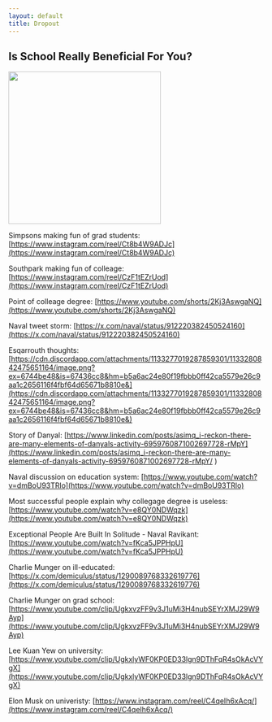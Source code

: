 ```yaml
---
layout: default
title: Dropout
---
```


## Is School Really Beneficial For You?

<img src="https://i.imgflip.com/6fvh4p.jpg" style="width:300px">

Simpsons making fun of grad students: [https://www.instagram.com/reel/Ct8b4W9ADJc](https://www.instagram.com/reel/Ct8b4W9ADJc)

Southpark making fun of colleage: [https://www.instagram.com/reel/CzF1tEZrUod](https://www.instagram.com/reel/CzF1tEZrUod)

Point of colleage degree: [https://www.youtube.com/shorts/2Kj3AswgaNQ](https://www.youtube.com/shorts/2Kj3AswgaNQ)

Naval tweet storm: [https://x.com/naval/status/912220382450524160](https://x.com/naval/status/912220382450524160)

Esqarrouth thoughts: [https://cdn.discordapp.com/attachments/1133277019287859301/1133280842475651164/image.png?ex=6744be48&is=67436cc8&hm=b5a6ac24e80f19fbbb0ff42ca5579e26c9aa1c2656116f4fbf64d65671b8810e&](https://cdn.discordapp.com/attachments/1133277019287859301/1133280842475651164/image.png?ex=6744be48&is=67436cc8&hm=b5a6ac24e80f19fbbb0ff42ca5579e26c9aa1c2656116f4fbf64d65671b8810e&)

Story of Danyal: [https://www.linkedin.com/posts/asimq_i-reckon-there-are-many-elements-of-danyals-activity-6959760871002697728-rMpY](https://www.linkedin.com/posts/asimq_i-reckon-there-are-many-elements-of-danyals-activity-6959760871002697728-rMpY/ )

Naval discussion on education system: [https://www.youtube.com/watch?v=dmBoU93TRlo](https://www.youtube.com/watch?v=dmBoU93TRlo)

Most successful people explain why collegage degree is useless: [https://www.youtube.com/watch?v=e8QY0NDWqzk](https://www.youtube.com/watch?v=e8QY0NDWqzk)

Exceptional People Are Built In Solitude - Naval Ravikant: [https://www.youtube.com/watch?v=fKca5JPPHpU](https://www.youtube.com/watch?v=fKca5JPPHpU)

Charlie Munger on ill-educated: [https://x.com/demiculus/status/1290089768332619776](https://x.com/demiculus/status/1290089768332619776)

Charlie Munger on grad school: [https://www.youtube.com/clip/UgkxvzFF9v3J1uMi3H4nubSEYrXMJ29W9Ayp](https://www.youtube.com/clip/UgkxvzFF9v3J1uMi3H4nubSEYrXMJ29W9Ayp)

Lee Kuan Yew on university: [https://www.youtube.com/clip/UgkxlyWF0KP0ED33lgn9DThFqR4sOkAcVYgX](https://www.youtube.com/clip/UgkxlyWF0KP0ED33lgn9DThFqR4sOkAcVYgX)

Elon Musk on univeristy: [https://www.instagram.com/reel/C4qeIh6xAcq/](https://www.instagram.com/reel/C4qeIh6xAcq/)
